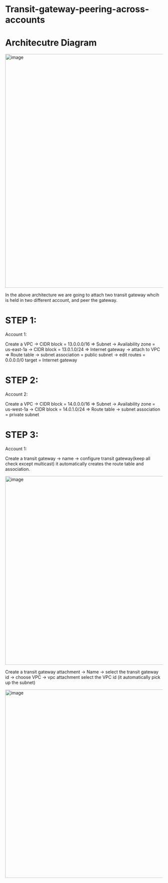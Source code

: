 # Transit-gateway-peering-across-accounts
# Architecutre Diagram

<img width="746" alt="image" src="https://github.com/Abhi-chintu/Transit-gateway-peering-across-accounts/assets/94033251/aa526b15-b61a-42cc-ba96-d6812a0d22a8">

In the above architecture we are going to attach two transit gateway whcih is held in two different account, and peer the gateway.

# STEP 1: 

Account 1: 

Create a VPC -> CIDR block = 13.0.0.0/16 => Subnet -> Availability zone = us-east-1a -> CIDR block = 13.0.1.0/24 => Internet gateway -> attach to VPC => Route table -> subnet association = public subnet -> edit routes = 0.0.0.0/0 target = Internet gateway

# STEP 2:

Account 2: 

Create a VPC -> CIDR block = 14.0.0.0/16 => Subnet -> Availability zone = us-west-1a -> CIDR block = 14.0.1.0/24 => Route table -> subnet association = private subnet 

# STEP 3:

Account 1: 

Create a transit gateway -> name -> configure transit gateway(keep all check except multicast) it automatically creates the route table and association.

<img width="602" alt="image" src="https://github.com/Abhi-chintu/Transit-gateway-peering-across-accounts/assets/94033251/0a0c0e60-585f-4d2e-9562-7daa27b83fa3">

Create a transit gateway attachment -> Name -> select the transit gateway id -> choose VPC -> vpc attachment select the VPC id (it automatically pick up the subnet)

<img width="601" alt="image" src="https://github.com/Abhi-chintu/Transit-gateway-peering-across-accounts/assets/94033251/39f08898-734c-4ea8-a6d1-c6d83cb69d5f">








